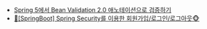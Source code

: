 * [Spring 5에서 Bean Validation 2.0 애노테이션으로 검증하기](https://javacan.tistory.com/entry/Bean-Validation-2-Spring-5-valiidatiion)
* [🙈[SpringBoot] Spring Security를 이용한 회원가입/로그인/로그아웃🐵](https://victorydntmd.tistory.com/328)
